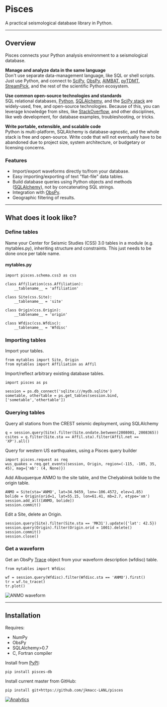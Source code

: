 # Pisces

A practical seismological database library in Python.

---

## Overview

Pisces connects your Python analysis environment to a seismological database.

**Manage and analyze data in the same language**  
Don't use separate data-management language, like SQL or shell scripts. Just use Python, and connect to [SciPy](http://www.scipy.org/about.html), [ObsPy](http://www.obspy.org), [AIMBAT](http://www.earth.northwestern.edu/~xlou/aimbat.html), [pyTDMT](http://webservices.rm.ingv.it/pyTDMT/), [StreamPick](https://github.com/miili/StreamPick), and the rest of the scientific Python ecosystem.

**Use common open-source technologies and standards**  
SQL relational databases, [Python](http://www.python.org), [SQLAlchemy](http://www.sqlalchemy.org), and the [SciPy stack](http://www.scipy.org/about.html) are widely-used, free, and open-source technologies.
Because of this, you can leverage knowledge from sites, like [StackOverflow](http://stackoverflow.com/search?q=sqlalchemy), and other disciplines, like web development, for database examples, troubleshooting, or tricks.

**Write portable, extensible, and scalable code**  
Python is multi-platform, SQLAlchemy is database-agnostic, and the whole stack is free and open-source.  Write code that will not eventually have to be abandoned due to project size, system architecture, or budgetary or licensing concerns.


### Features

* Import/export waveforms directly to/from your database.
* Easy importing/exporting of text "flat-file" data tables.
* Build database queries using Python objects and methods ([SQLAlchemy](http:/www.sqlalchemy.org)), not by concatenating SQL strings.
* Integration with [ObsPy](http://www.obspy.org).
* Geographic filtering of results.

---

## What does it look like?

### Define tables

Name your Center for Seismic Studies (CSS) 3.0 tables in a module (e.g. mytables.py),
inheriting structure and constraints.
This just needs to be done once per table name.

#### mytables.py
    
    import pisces.schema.css3 as css
    
    class Affiliation(css.Affiliation):
        __tablename__ = 'affiliation'
    
    class Site(css.Site):
        __tablename__ = 'site'
    
    class Origin(css.Origin):
        __tablename__ = 'origin'
    
    class Wfdisc(css.Wfdisc):
        __tablename__ = 'Wfdisc'

### Importing tables

Import your tables.

    from mytables import Site, Origin
    from mytables import Affiliation as Affil

Import/reflect arbitrary existing database tables.

    import pisces as ps

    session = ps.db_connect('sqlite:///mydb.sqlite')
    sometable, othertable = ps.get_tables(session.bind, ['sometable','othertable'])
    
### Querying tables

Query all stations from the CREST seismic deployment, using SQLAlchemy

    q = session.query(Site).filter(Site.ondate.between(2008001, 2008365))
    csites = q.filter(Site.sta == Affil.sta).filter(Affil.net == 'XP').all()
    
Query for western US earthquakes, using a Pisces query builder

    import pisces.request as req
    wus_quakes = req.get_events(session, Origin, region=(-115, -105, 35, 45), mag={'mb': (4, None)})
    
Add Albuquerque ANMO to the site table, and the Chelyabinsk bolide to the origin table.

    ANMO = Site(sta='ANMO', lat=34.9459, lon=-106.4572, elev=1.85)
    bolide = Origin(orid=1, lat=55.15, lon=61.41, mb=2.7, etype='xm')
    session.add_all([ANMO, bolide])
    session.commit()
    
Edit a Site, delete an Origin.

    session.query(Site).filter(Site.sta == 'MK31').update({'lat': 42.5})
    session.query(Origin).filter(Origin.orid = 1001).delete()
    session.commit()
    session.close()

### Get a waveform 

Get an ObsPy [Trace](http://docs.obspy.org/packages/autogen/obspy.core.trace.Trace.html#obspy.core.trace.Trace) object from your waveform description (wfdisc) table.

    from mytables import Wfdisc  

    wf = session.query(Wfdisc).filter(Wfdisc.sta == 'ANMO').first()  
    tr = wf.to_trace()  
    tr.plot()  

![ANMO waveform](https://raw.github.com/jkmacc-LANL/pisces/master/docs/data/ANMO.png "ANMO waveform")

---

## Installation

Requires:

* NumPy
* ObsPy
* SQLAlchemy>0.7
* C, Fortran compiler

Install from [PyPI](https://pypi.python.org/pypi):

    pip install pisces-db

Install current master from GitHub:

    pip install git+https://github.com/jkmacc-LANL/pisces


[![Analytics](https://ga-beacon.appspot.com/UA-48246702-1/pisces/readme?pixel)](https://github.com/igrigorik/ga-beacon)
